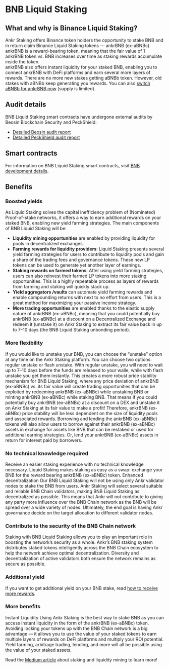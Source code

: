 # BNB Liquid Staking

## What and why is Binance Liquid Staking?
Ankr Staking offers Binance token holders the opportunity to stake BNB and in return claim Binance Liquid Staking tokens — ankrBNB (ex-aBNBc). 
ankrBNB is a reward-bearing token, meaning that the fair value of 1 ankrBNB token vs. BNB increases over time as staking rewards accumulate inside the token.<br/>
ankrBNB also offers instant liquidity for your staked BNB, enabling you to connect ankrBNB with DeFi platforms and earn several more layers of rewards.
<Callout type="info">
There are no more new stakes getting aBNBb token. However, old stakes with aBNBb keep generating you rewards. You can also [switch aBNBb for ankrBNB now](https://www.ankr.com/staking/switch/) (supply is limited).
</Callout>

## Audit details
BNB Liquid Staking smart contracts have undergone external audits by Beosin Blockchain Security and PeckShield:
* [Detailed Beosin audit report](http://assets.ankr.com/earn/smart_contract_security_audit_bnb.pdf)
* [Detailed PeckShield audit report](https://assets.ankr.com/staking/smart_contract_security_audit_bnb_peckshield.pdf)

## Smart contracts
For information on BNB Liquid Staking smart contracts, visit [BNB development details](/staking/for-integrators/dev-details/bnb-liquid-staking-mechanics/#smart-contracts). 

## Benefits

### Boosted yields
As Liquid Staking solves the capital inefficiency problem of (Nominated) Proof-of-stake networks, it offers a way to earn additional rewards on your staked BNB, enabling new yield farming strategies. The main components of BNB Liquid Staking will be:

* **Liquidity mining opportunities** are enabled by providing liquidity for pools in decentralized exchanges.
* **Farming rewards for liquidity providers**: Liquid Staking presents several yield farming strategies for users to contribute to liquidity pools and gain a share of the trading fees and governance tokens. These new LP tokens can be used to generate yet another layer of earnings.
* **Staking rewards on farmed tokens**: After using yield farming strategies, users can also reinvest their farmed LP tokens into more staking opportunities. This is a highly repeatable process as layers of rewards from farming and staking will quickly stack up.
* **Yield aggregators /vaults** can automate yield farming rewards and enable compounding returns with next to no effort from users. This is a great method for maximizing your passive income strategy.
* **More trading opportunities** are enabled thanks to the elastic supply nature of ankrBNB (ex-aBNBc), meaning that you could potentially buy ankrBNB (ex-aBNBc) at a discount on a Decentralized Exchange and redeem it (unstake it) on Ankr Staking to extract its fair value back in up to 7–10 days (the BNB Liquid Staking unbonding period).

### More flexibility
If you would like to unstake your BNB, you can choose the “unstake” option at any time on the Ankr Staking platform. You can choose two options: regular unstake or flash unstake. With regular unstake, you will need to wait up to 7–10 days before the funds are released to your walle, while with flash unstake you get them instantly. 
This creates a more robust price stability mechanism for BNB Liquid Staking, where any price deviation of ankrBNB (ex-aBNBc) vs. its fair value will create trading opportunities that can be exploited by redeeming ankrBNB (ex-aBNBc) while unstaking BNB or minting ankrBNB (ex-aBNBc) while staking BNB. That means if you could potentially buy ankrBNB (ex-aBNBc) at a discount on a DEX and unstake it on Ankr Staking at its fair value to make a profit! Therefore,  ankrBNB (ex-aBNBc) price stability will be less dependent on the size of liquidity pools and associated rewards. Borrowing and lending the ankrBNB (ex-aBNBc) tokens will also allow users to borrow against their ankrBNB (ex-aBNBc) assets in exchange for assets like BNB that can be restaked or used for additional earning strategies. Or, lend your  ankrBNB (ex-aBNBc) assets in return for interest paid by borrowers.

### No technical knowledge required
Receive an easier staking experience with no technical knowledge necessary. Liquid Staking makes staking as easy as a swap: exchange your BNB for the reward bearing ankrBNB (ex-aBNBc) token. Enhanced decentralization Our BNB Liquid Staking will not be using only Ankr validator nodes to stake the BNB from users. Ankr Staking will select several suitable and reliable BNB Chain validators, making BNB Liquid Staking as decentralized as possible. This means that Ankr will not contribute to giving any party more influence over the BNB Chain network as the BNB will be spread over a wide variety of nodes. Ultimately, the end goal is having Ankr governance decide on the target allocation to different validator nodes.

### Contribute to the security of the BNB Chain network
Staking with BNB Liquid Staking allows you to play an important role in boosting the network’s security as a whole. Ankr’s BNB staking system distributes staked tokens intelligently across the BNB Chain ecosystem to help the network achieve optimal decentralization. Diversity and decentralization of active validators both ensure the network remains as secure as possible.

### Additional yield
If you want to get additional yield on your BNB stake, read [how to receive more rewards](https://medium.com/ankr-network/ankr-x-ellipsis-staking-liquidity-mining-ankr-rewards-f49a76fd50cc).

### More benefits
Instant Liquidity Using Ankr Staking is the best way to stake BNB as you can access instant liquidity in the form of the ankrBNB (ex-aBNBc) token. 
Avoiding locking your tokens up with the BNB Chain network is a big advantage — it allows you to use the value of your staked tokens to earn multiple layers of rewards on DeFi platforms and multiply your ROI potential. 
Yield farming, arbitrage trading, lending, and more will all be possible using the value of your staked assets.

Read the [Medium article](https://medium.com/Ankr-network/Ankr-x-ellipsis-staking-liquidity-mining-Ankr-rewards-f49a76fd50cc) about staking and liquidity mining to learn more!